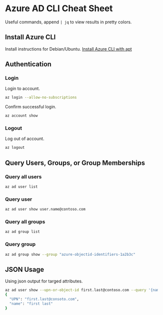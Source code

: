# Azure AD CLI Cheat Sheet
Useful commands, append `| jq` to view results in pretty colors.

## Install Azure CLI
Install instructions for Debian/Ubuntu.
[Install Azure CLI with apt](https://docs.microsoft.com/en-us/cli/azure/install-azure-cli-apt?view=azure-cli-latest)

## Authentication
### Login
Login to account.
```bash
az login --allow-no-subscriptions
```
Confirm successful login.
```bash
az account show
```
### Logout
Log out of account.
```bash
az logout
```

## Query Users, Groups, or Group Memberships
### Query all users
```bash
az ad user list
```
### Query user
```bash
az ad user show user.name@contoso.com
```
### Query all groups
```bash
az ad group list
```
### Query group
```bash
az ad group show --group "azure-objectid-identifiers-1a2b3c"
```

## JSON Usage
Using json output for targed attributes.
```bash
az ad user show --upn-or-object-id first.last@contoso.com --query '{name:displayName, UPN:userPrincipalName}' -o json
{
  "UPN": "first.last@consoto.com",
  "name": "first last"
}
```
